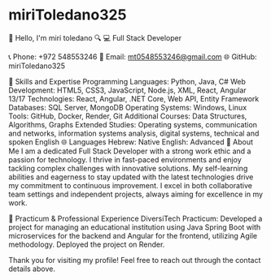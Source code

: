 # miriToledano325
👋 Hello, I'm miri toledano 🔍
💻 Full Stack Developer

📞 Phone: +972 548553246
📧 Email: mt0548553246@gmail.com
🌐 GitHub: miriToledano325


🔧 Skills and Expertise
Programming Languages: Python, Java, C#
Web Development: HTML5, CSS3, JavaScript, Node.js, XML, React, Angular 13/17
Technologies: React, Angular, .NET Core, Web API, Entity Framework
Databases: SQL Server, MongoDB
Operating Systems: Windows, Linux
Tools: GitHub, Docker, Render, Git
Additional Courses: Data Structures, Algorithms, Graphs
Extended Studies: Operating systems, communication and networks, information systems analysis, digital systems, technical and spoken English
🌐 Languages
Hebrew: Native
English: Advanced
🌟 About Me
I am a dedicated Full Stack Developer with a strong work ethic and a passion for technology. I thrive in fast-paced environments and enjoy tackling complex challenges with innovative solutions. My self-learning abilities and eagerness to stay updated with the latest technologies drive my commitment to continuous improvement. I excel in both collaborative team settings and independent projects, always aiming for excellence in my work.

🚀 Practicum & Professional Experience
DiversiTech Practicum:
Developed a project for managing an educational institution using Java Spring Boot with microservices for the backend and Angular for the frontend, utilizing Agile methodology. Deployed the project on Render.

Thank you for visiting my profile! Feel free to reach out through the contact details above.
